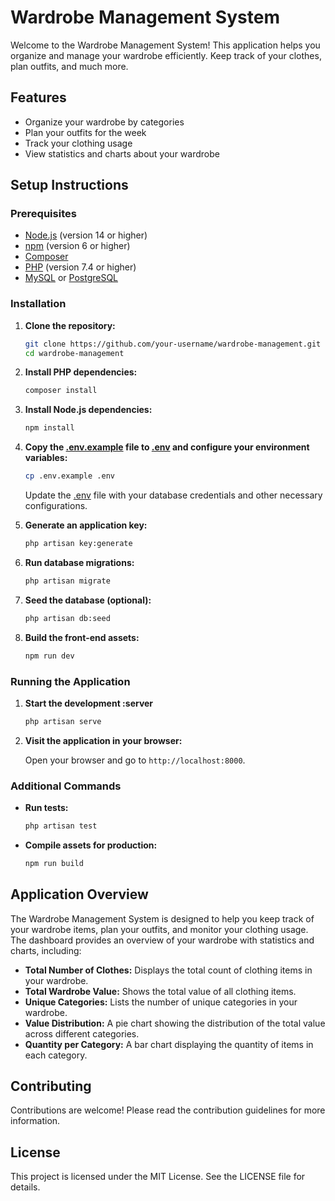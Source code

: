# Wardrobe Management System

Welcome to the Wardrobe Management System! This application helps you organize and manage your wardrobe efficiently. Keep track of your clothes, plan outfits, and much more.

## Features

- Organize your wardrobe by categories
- Plan your outfits for the week
- Track your clothing usage
- View statistics and charts about your wardrobe

## Setup Instructions

### Prerequisites

- [Node.js](https://nodejs.org/) (version 14 or higher)
- [npm](https://www.npmjs.com/) (version 6 or higher)
- [Composer](https://getcomposer.org/)
- [PHP](https://www.php.net/) (version 7.4 or higher)
- [MySQL](https://www.mysql.com/) or [PostgreSQL](https://www.postgresql.org/)

### Installation

1. **Clone the repository:**

    ```sh
    git clone https://github.com/your-username/wardrobe-management.git
    cd wardrobe-management
    ```

2. **Install PHP dependencies:**

    ```sh
    composer install
    ```

3. **Install Node.js dependencies:**

    ```sh
    npm install
    ```

4. **Copy the [.env.example](http://_vscodecontentref_/0) file to [.env](http://_vscodecontentref_/1) and configure your environment variables:**

    ```sh
    cp .env.example .env
    ```

    Update the [.env](http://_vscodecontentref_/2) file with your database credentials and other necessary configurations.

5. **Generate an application key:**

    ```sh
    php artisan key:generate
    ```

6. **Run database migrations:**

    ```sh
    php artisan migrate
    ```

7. **Seed the database (optional):**

    ```sh
    php artisan db:seed
    ```

8. **Build the front-end assets:**

    ```sh
    npm run dev
    ```

### Running the Application

1. **Start the development :server**

    ```sh
    php artisan serve
    ```

2. **Visit the application in your browser:**

    Open your browser and go to `http://localhost:8000`.

### Additional Commands

- **Run tests:**

    ```sh
    php artisan test
    ```

- **Compile assets for production:**

    ```sh
    npm run build
    ```

## Application Overview

The Wardrobe Management System is designed to help you keep track of your wardrobe items, plan your outfits, and monitor your clothing usage. The dashboard provides an overview of your wardrobe with statistics and charts, including:

- **Total Number of Clothes:** Displays the total count of clothing items in your wardrobe.
- **Total Wardrobe Value:** Shows the total value of all clothing items.
- **Unique Categories:** Lists the number of unique categories in your wardrobe.
- **Value Distribution:** A pie chart showing the distribution of the total value across different categories.
- **Quantity per Category:** A bar chart displaying the quantity of items in each category.

## Contributing

Contributions are welcome! Please read the contribution guidelines for more information.

## License

This project is licensed under the MIT License. See the LICENSE file for details.

